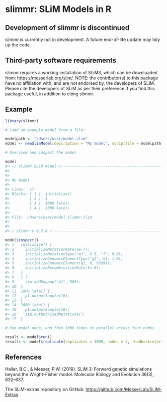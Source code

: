 # slimmr: SLiM Models in R

## Development of slimmr is discontinued
slimmr is currently not in development. A future end-of-life update may tidy up the code.

## Third-party software requirements
slimmr requires a working installation of SLiM3, which can be downloaded from: https://messerlab.org/slim/. NOTE: the contributor(s) to this package have no affiliation with, and are not endorsed by, the developers of SLiM. Please cite the developers of SLiM as per their preference if you find this package useful, in addition to citing slimmr.

## Example
```r
library(slimmr)

# Load an example model from a file:

modelpath <- "/Users/user/model.slim"
model <- newSlimModel(description = "My model", scriptfile = modelpath)

# Overview and inspect the model

model
#> -/ slimmr SLiM model /----------------------------------------------------
#>
#>
#> My model
#>
#> Lines:  17 
#> Blocks: [ 1 ]  initialize() 
#>         [ 2 ]  1 
#>         [ 3 ]  1000 late() 
#>         [ 4 ]  2000 late() 
#>
#> File:  /Users/user/model_slimmr.slim
#>
#>
#>-/ slimmr v 0.2.0 /-------------------------------------------------------

model$inspect()
#> 1   initialize() {
#> 2     initializeMutationRate(1e-7);
#> 3     initializeMutationType("m1", 0.5, "f", 0.0);
#> 4     initializeGenomicElementType("g1", m1, 1.0);
#> 5     initializeGenomicElement(g1, 0, 99999);
#> 6     initializeRecombinationRate(1e-8);
#> 7   }
#> 8   1 {
#> 9     sim.addSubpop("p1", 500);
#> 10  }
#> 11  1000 late() {
#> 12    p1.outputSample(10);
#> 13  }
#> 14  2000 late() {
#> 15    p1.outputSample(10);
#> 16    sim.outputFixedMutations();
#> 17  }

# Run model once, and then 1000 times in parallel across four nodes

result <- model$run()
results <- model$replicate(replicates = 1000, nodes = 4, feedbackinterval = 100)
```

## References
Haller, B.C., & Messer, P.W. (2019). SLiM 3: Forward genetic simulations beyond the Wright–Fisher model. Molecular Biology and Evolution 36(3), 632–637.

The SLiM-extras repository on GitHub: https://github.com/MesserLab/SLiM-Extras
